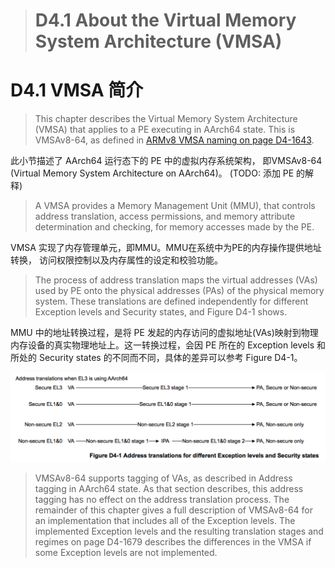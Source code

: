 ># D4.1 About the Virtual Memory System Architecture (VMSA)

# D4.1 VMSA 简介

> This chapter describes the Virtual Memory System Architecture (VMSA) 
 > that applies to a PE executing in AArch64 state.
> This is VMSAv8-64, as defined in [ARMv8 VMSA naming on page D4-1643](todo.md).

此小节描述了 AArch64 运行态下的 PE 中的虚拟内存系统架构，
即VMSAv8-64 (Virtual Memory System Architecture on AArch64)。
(TODO: 添加 PE 的解释)

> A VMSA provides a Memory Management Unit (MMU), 
 > that controls address translation, access permissions,
 > and memory attribute determination and checking, 
 > for memory accesses made by the PE.

VMSA 实现了内存管理单元，即MMU。MMU在系统中为PE的内存操作提供地址转换，
访问权限控制以及内存属性的设定和校验功能。

> The process of address translation maps the virtual addresses (VAs) used by 
 > PE onto the physical addresses (PAs) of the physical memory system. 
> These translations are defined independently for different Exception levels
 > and Security states, and Figure D4-1 shows.

MMU 中的地址转换过程，是将 PE 发起的内存访问的虚拟地址(VAs)映射到物理内存设备的真实物理地址上。这一转换过程，会因 PE 所在的
Exception levels 和所处的 Security states 的不同而不同，具体的差异可以参考 Figure D4-1。

![](figure_d4_1.png)

> VMSAv8-64 supports tagging of VAs, as described in Address tagging in AArch64 state.
> As that section describes, this address tagging has no effect on the address translation process.
> The remainder of this chapter gives a full description of VMSAv8-64 for an implementation that includes all of the Exception levels. The implemented Exception levels and the resulting translation stages and regimes on
page D4-1679 describes the differences in the VMSA if some Exception levels are not implemented.